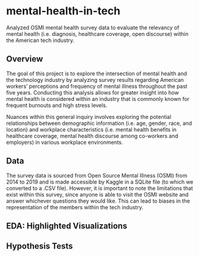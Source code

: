 # mental-health-in-tech
Analyzed OSMI mental health survey data to evaluate the relevancy of mental health (i.e. diagnosis, healthcare coverage, open discourse) within the American tech industry.

## Overview
The goal of this project is to explore the intersection of mental health and the technology industry by analyzing survey results regarding American workers’ perceptions and frequency of mental illness throughout the past five years. Conducting this analysis allows for greater insight into how mental health is considered within an industry that is commonly known for frequent burnouts and high stress levels. 

Nuances within this general inquiry involves exploring the potential relationships between demographic information (i.e. age, gender, race, and location) and workplace characteristics (i.e. mental health benefits in healthcare coverage, mental health discourse among co-workers and employers) in various workplace environments. 

## Data
The survey data is sourced from Open Source Mental Illness (OSMI) from 2014 to 2019 and is made accessible by Kaggle in a SQLite file (to which we converted to a .CSV file). However, it is important to note the limitations that exist within this survey, since anyone is able to visit the OSMI website and answer whichever questions they would like. This can lead to biases in the representation of the members within the tech industry.

## EDA: Highlighted Visualizations



## Hypothesis Tests
